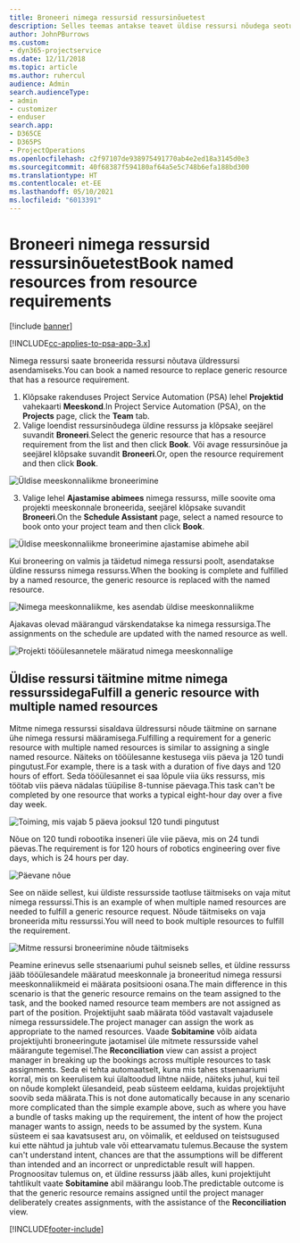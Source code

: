 ```yaml
---
title: Broneeri nimega ressursid ressursinõuetest
description: Selles teemas antakse teavet üldise ressursi nõudega seotud nimega ressursside broneerimise kohta.
author: JohnPBurrows
ms.custom:
- dyn365-projectservice
ms.date: 12/11/2018
ms.topic: article
ms.author: ruhercul
audience: Admin
search.audienceType:
- admin
- customizer
- enduser
search.app:
- D365CE
- D365PS
- ProjectOperations
ms.openlocfilehash: c2f97107de938975491770ab4e2ed18a3145d0e3
ms.sourcegitcommit: 40f68387f594180af64a5e5c748b6efa188bd300
ms.translationtype: HT
ms.contentlocale: et-EE
ms.lasthandoff: 05/10/2021
ms.locfileid: "6013391"
---
```

# <a name="book-named-resources-from-resource-requirements"></a><span data-ttu-id="c6e66-103">Broneeri nimega ressursid ressursinõuetest</span><span class="sxs-lookup"><span data-stu-id="c6e66-103">Book named resources from resource requirements</span></span>

[!include [banner](../includes/psa-now-project-operations.md)]

[!INCLUDE[cc-applies-to-psa-app-3.x](../includes/cc-applies-to-psa-app-3x.md)]

<span data-ttu-id="c6e66-104">Nimega ressursi saate broneerida ressursi nõutava üldressursi asendamiseks.</span><span class="sxs-lookup"><span data-stu-id="c6e66-104">You can book a named resource to replace generic resource that has a resource requirement.</span></span>

1. <span data-ttu-id="c6e66-105">Klõpsake rakenduses Project Service Automation (PSA) lehel **Projektid** vahekaarti **Meeskond**.</span><span class="sxs-lookup"><span data-stu-id="c6e66-105">In Project Service Automation (PSA), on the **Projects** page, click the **Team** tab.</span></span>
2. <span data-ttu-id="c6e66-106">Valige loendist ressursinõudega üldine ressurss ja klõpsake seejärel suvandit **Broneeri**.</span><span class="sxs-lookup"><span data-stu-id="c6e66-106">Select the generic resource that has a resource requirement from the list and then click **Book**.</span></span> <span data-ttu-id="c6e66-107">Või avage ressursinõue ja seejärel klõpsake suvandit **Broneeri**.</span><span class="sxs-lookup"><span data-stu-id="c6e66-107">Or, open the resource requirement and then click **Book**.</span></span>


![Üldise meeskonnaliikme broneerimine](media/RM-how-to-14.png)


3. <span data-ttu-id="c6e66-109">Valige lehel **Ajastamise abimees** nimega ressurss, mille soovite oma projekti meeskonnale broneerida, seejärel klõpsake suvandit **Broneeri**.</span><span class="sxs-lookup"><span data-stu-id="c6e66-109">On the **Schedule Assistant** page, select a named resource to book onto your project team and then click **Book**.</span></span>

![Üldise meeskonnaliikme broneerimine ajastamise abimehe abil](media/RM-how-to-15.png)

<span data-ttu-id="c6e66-111">Kui broneering on valmis ja täidetud nimega ressursi poolt, asendatakse üldine ressurss nimega ressurss.</span><span class="sxs-lookup"><span data-stu-id="c6e66-111">When the booking is complete and fulfilled by a named resource, the generic resource is replaced with the named resource.</span></span>

![Nimega meeskonnaliikme, kes asendab üldise meeskonnaliikme](media/RM-how-to-16.png)

<span data-ttu-id="c6e66-113">Ajakavas olevad määrangud värskendatakse ka nimega ressursiga.</span><span class="sxs-lookup"><span data-stu-id="c6e66-113">The assignments on the schedule are updated with the named resource as well.</span></span>

![Projekti tööülesannetele määratud nimega meeskonnaliige](media/RM-how-to-17.png)

## <a name="fulfill-a-generic-resource-with-multiple-named-resources"></a><span data-ttu-id="c6e66-115">Üldise ressursi täitmine mitme nimega ressurssidega</span><span class="sxs-lookup"><span data-stu-id="c6e66-115">Fulfill a generic resource with multiple named resources</span></span>
<span data-ttu-id="c6e66-116">Mitme nimega ressurssi sisaldava üldressursi nõude täitmine on sarnane ühe nimega ressursi määramisega.</span><span class="sxs-lookup"><span data-stu-id="c6e66-116">Fulfilling a requirement for a generic resource with multiple named resources is similar to assigning a single named resource.</span></span> <span data-ttu-id="c6e66-117">Näiteks on tööülesanne kestusega viis päeva ja 120 tundi pingutust.</span><span class="sxs-lookup"><span data-stu-id="c6e66-117">For example, there is a task with a duration of five days and 120 hours of effort.</span></span> <span data-ttu-id="c6e66-118">Seda tööülesannet ei saa lõpule viia üks ressurss, mis töötab viis päeva nädalas tüüpilise 8-tunnise päevaga.</span><span class="sxs-lookup"><span data-stu-id="c6e66-118">This task can't be completed by one resource that works a typical eight-hour day over a five day week.</span></span> 

![Toiming, mis vajab 5 päeva jooksul 120 tundi pingutust](media/RM-how-to-21.png)

<span data-ttu-id="c6e66-120">Nõue on 120 tundi robootika inseneri üle viie päeva, mis on 24 tundi päevas.</span><span class="sxs-lookup"><span data-stu-id="c6e66-120">The requirement is for 120 hours of robotics engineering over five days, which is 24 hours per day.</span></span>

![Päevane nõue](media/RM-how-to-22.png)

<span data-ttu-id="c6e66-122">See on näide sellest, kui üldiste ressursside taotluse täitmiseks on vaja mitut nimega ressurssi.</span><span class="sxs-lookup"><span data-stu-id="c6e66-122">This is an example of when multiple named resources are needed to fulfill a generic resource request.</span></span> <span data-ttu-id="c6e66-123">Nõude täitmiseks on vaja broneerida mitu ressurssi.</span><span class="sxs-lookup"><span data-stu-id="c6e66-123">You will need to book multiple resources to fulfill the requirement.</span></span>

![Mitme ressursi broneerimine nõude täitmiseks](media/RM-how-to-23.png)

<span data-ttu-id="c6e66-125">Peamine erinevus selle stsenaariumi puhul seisneb selles, et üldine ressurss jääb tööülesandele määratud meeskonnale ja broneeritud nimega ressursi meeskonnaliikmeid ei määrata positsiooni osana.</span><span class="sxs-lookup"><span data-stu-id="c6e66-125">The main difference in this scenario is that the generic resource remains on the team assigned to the task, and the booked named resource team members are not assigned as part of the position.</span></span> <span data-ttu-id="c6e66-126">Projektijuht saab määrata tööd vastavalt vajadusele nimega ressurssidele.</span><span class="sxs-lookup"><span data-stu-id="c6e66-126">The project manager can assign the work as appropriate to the named resources.</span></span> <span data-ttu-id="c6e66-127">Vaade **Sobitamine** võib aidata projektijuhti broneeringute jaotamisel üle mitmete ressursside vahel määrangute tegemisel.</span><span class="sxs-lookup"><span data-stu-id="c6e66-127">The **Reconciliation** view can assist a project manager in breaking up the bookings across multiple resources to task assignments.</span></span> <span data-ttu-id="c6e66-128">Seda ei tehta automaatselt, kuna mis tahes stsenaariumi korral, mis on keerulisem kui ülaltoodud lihtne näide, näiteks juhul, kui teil on nõude komplekt ülesandeid, peab süsteem eeldama, kuidas projektijuht soovib seda määrata.</span><span class="sxs-lookup"><span data-stu-id="c6e66-128">This is not done automatically because in any scenario more complicated than the simple example above, such as where you have a bundle of tasks making up the requirement, the intent of how the project manager wants to assign, needs to be assumed by the system.</span></span> <span data-ttu-id="c6e66-129">Kuna süsteem ei saa kavatsusest aru, on võimalik, et eeldused on teistsugused kui ette nähtud ja juhtub vale või ettearvamatu tulemus.</span><span class="sxs-lookup"><span data-stu-id="c6e66-129">Because the system can't understand intent, chances are that the assumptions will be different than intended and an incorrect or unpredictable result will happen.</span></span> <span data-ttu-id="c6e66-130">Prognoositav tulemus on, et üldine ressurss jääb alles, kuni projektijuht tahtlikult vaate **Sobitamine** abil määrangu loob.</span><span class="sxs-lookup"><span data-stu-id="c6e66-130">The predictable outcome is that the generic resource remains assigned until the project manager deliberately creates assignments, with the assistance of the **Reconciliation** view.</span></span>




[!INCLUDE[footer-include](../includes/footer-banner.md)]